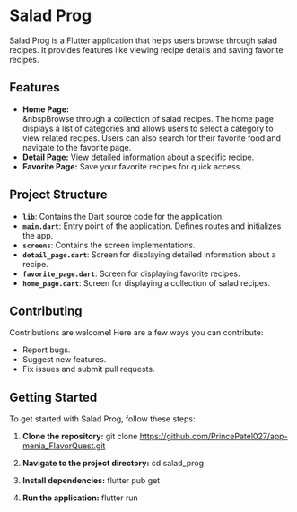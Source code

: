 # Salad Prog

Salad Prog is a Flutter application that helps users browse through salad recipes. It provides features like viewing recipe details and saving favorite recipes.

## Features

- **Home Page:** <br>&nbspBrowse through a collection of salad recipes. The home page displays a list of categories and allows users to select a category to view related recipes. Users can also search for their favorite food and navigate to the favorite page.
- **Detail Page:** View detailed information about a specific recipe.
- **Favorite Page:** Save your favorite recipes for quick access.

## Project Structure

- **`lib`**: Contains the Dart source code for the application.
- **`main.dart`**: Entry point of the application. Defines routes and initializes the app.
- **`screens`**: Contains the screen implementations.
 - **`detail_page.dart`**: Screen for displaying detailed information about a recipe.
 - **`favorite_page.dart`**: Screen for displaying favorite recipes.
 - **`home_page.dart`**: Screen for displaying a collection of salad recipes.

## Contributing

Contributions are welcome! Here are a few ways you can contribute:

- Report bugs.
- Suggest new features.
- Fix issues and submit pull requests.

## Getting Started

To get started with Salad Prog, follow these steps:

1. **Clone the repository:**
git clone <https://github.com/PrincePatel027/app-menia_FlavorQuest.git>

2. **Navigate to the project directory:**
cd salad_prog

3. **Install dependencies:**
flutter pub get

4. **Run the application:**
flutter run
